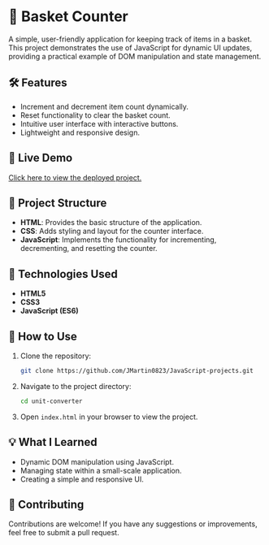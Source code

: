 # 🏀 Basket Counter

A simple, user-friendly application for keeping track of items in a basket. This project demonstrates the use of JavaScript for dynamic UI updates, providing a practical example of DOM manipulation and state management.


## 🛠 Features

- Increment and decrement item count dynamically.
- Reset functionality to clear the basket count.
- Intuitive user interface with interactive buttons.
- Lightweight and responsive design.


## 🚀 Live Demo

[Click here to view the deployed project.](https://counter-bskt.netlify.app/)


## 📂 Project Structure

- **HTML**: Provides the basic structure of the application.
- **CSS**: Adds styling and layout for the counter interface.
- **JavaScript**: Implements the functionality for incrementing, decrementing, and resetting the counter.


## 🧰 Technologies Used

- **HTML5**
- **CSS3**
- **JavaScript (ES6)**


## 📜 How to Use

1. Clone the repository:
    ```bash
    git clone https://github.com/JMartin0823/JavaScript-projects.git
    ```

2. Navigate to the project directory:
    ```bash
    cd unit-converter
    ```

3. Open `index.html` in your browser to view the project.


## 💡 What I Learned

- Dynamic DOM manipulation using JavaScript.
- Managing state within a small-scale application.
- Creating a simple and responsive UI.


## 🤝 Contributing

Contributions are welcome! If you have any suggestions or improvements, feel free to submit a pull request.